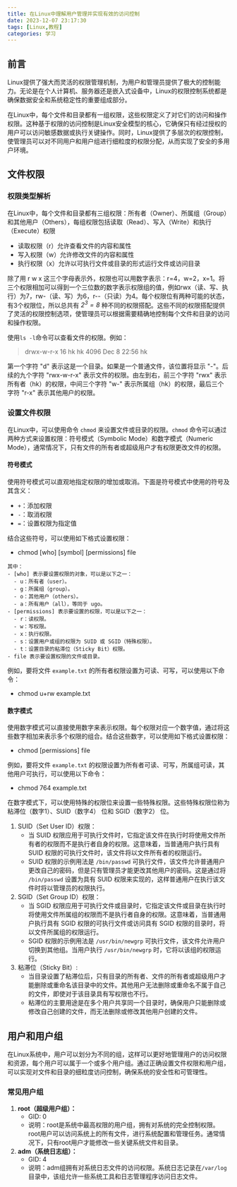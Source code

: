 ```yaml
---
title: 在Linux中理解用户管理并实现有效的访问控制
date: 2023-12-07 23:17:30
tags: [Linux,教程]
categories: 学习
---
```


## 前言

Linux提供了强大而灵活的权限管理机制，为用户和管理员提供了极大的控制能力。无论是在个人计算机、服务器还是嵌入式设备中，Linux的权限控制系统都是确保数据安全和系统稳定性的重要组成部分。

在Linux中，每个文件和目录都有一组权限，这些权限定义了对它们的访问和操作权限。这种基于权限的访问控制是Linux安全模型的核心，它确保只有经过授权的用户可以访问敏感数据或执行关键操作。同时，Linux提供了多层次的权限控制，使管理员可以对不同用户和用户组进行细粒度的权限分配，从而实现了安全的多用户环境。



## 文件权限

### 权限类型解析

在Linux中，每个文件和目录都有三组权限：所有者（Owner）、所属组（Group）和其他用户（Others），每组权限包括读取（Read）、写入（Write）和执行（Execute）权限

- 读取权限（r）允许查看文件的内容和属性
- 写入权限（w）允许修改文件的内容和属性
- 执行权限（x）允许以可执行文件或目录的形式运行文件或访问目录

除了用 r w x 这三个字母表示外，权限也可以用数字表示：r=4，w=2，x=1。将三个权限相加可以得到一个三位数的数字表示权限组的值，例如rwx（读、写、执行）为7，rw-（读、写）为6，r--（只读）为4。每个权限位有两种可能的状态，有3个权限位，所以总共有 *$2^3 = 8$* 种不同的权限搭配。这些不同的权限搭配提供了灵活的权限控制选项，使管理员可以根据需要精确地控制每个文件和目录的访问和操作权限。

使用`ls -l`命令可以查看文件的权限。例如：

> drwx-w-r-x 16 hk    hk    4096 Dec  8 22:56 hk

第一个字符 "d" 表示这是一个目录。如果是一个普通文件，该位置将显示 "-"。后续的九个字符 "rwx-w-r-x" 表示文件的权限。由左到右，前三个字符 "rwx" 表示所有者（hk）的权限，中间三个字符 "w-" 表示所属组（hk）的权限，最后三个字符 "r-x" 表示其他用户的权限。



### 设置文件权限

在Linux中，可以使用命令 `chmod` 来设置文件或目录的权限。`chmod` 命令可以通过两种方式来设置权限：符号模式（Symbolic Mode）和数字模式（Numeric Mode），通常情况下，只有文件的所有者或超级用户才有权限更改文件的权限。

#### 符号模式

使用符号模式可以直观地指定权限的增加或取消。下面是符号模式中使用的符号及其含义：

- `+`：添加权限
- `-`：取消权限
- `=`：设置权限为指定值

结合这些符号，可以使用如下格式设置权限：

- chmod [who] [symbol] [permissions] file

```
其中：
- [who] 表示要设置权限的对象，可以是以下之一：
  - u：所有者（user）。
  - g：所属组（group）。
  - o：其他用户（others）。
  - a：所有用户（all），等同于 ugo。
- [permissions] 表示要设置的权限，可以是以下之一：
  - r：读权限。
  - w：写权限。
  - x：执行权限。
  - s：设置用户或组的权限为 SUID 或 SGID（特殊权限）。
  - t：设置目录的粘滞位（Sticky Bit）权限。
- file 表示要设置权限的文件或目录。
```

例如，要将文件 `example.txt` 的所有者权限设置为可读、可写，可以使用以下命令：

- chmod u+rw example.txt



#### 数字模式

使用数字模式可以直接使用数字来表示权限。每个权限对应一个数字值，通过将这些数字相加来表示多个权限的组合。结合这些数字，可以使用如下格式设置权限：

- chmod [permissions] file

例如，要将文件 `example.txt` 的权限设置为所有者可读、可写，所属组可读，其他用户可执行，可以使用以下命令：

- chmod 764 example.txt



在数字模式下，可以使用特殊的权限位来设置一些特殊权限。这些特殊权限位称为粘滞位（数字1）、SUID（数字4） 位和 SGID（数字2） 位。

1. SUID（Set User ID）权限：
   - 当 SUID 权限应用于可执行文件时，它指定该文件在执行时将使用文件所有者的权限而不是执行者自身的权限。这意味着，当普通用户执行具有 SUID 权限的可执行文件时，该文件将以文件所有者的权限运行。
   - SUID 权限的示例用法是 `/bin/passwd` 可执行文件，该文件允许普通用户更改自己的密码，但是只有管理员才能更改其他用户的密码。这是通过将 `/bin/passwd` 设置为具有 SUID 权限来实现的，这样普通用户在执行该文件时将以管理员的权限执行。
2. SGID（Set Group ID）权限：
   - 当 SGID 权限应用于可执行文件或目录时，它指定该文件或目录在执行时将使用文件所属组的权限而不是执行者自身的权限。这意味着，当普通用户执行具有 SGID 权限的可执行文件或访问具有 SGID 权限的目录时，将以文件所属组的权限运行。
   - SGID 权限的示例用法是 `/usr/bin/newgrp` 可执行文件，该文件允许用户切换到其他组。当用户执行 `/usr/bin/newgrp` 时，它将以该组的权限运行。
3. 粘滞位（Sticky Bit）:
   - 当目录设置了粘滞位后，只有目录的所有者、文件的所有者或超级用户才能删除或重命名该目录中的文件。其他用户无法删除或重命名不属于自己的文件，即使对于该目录具有写权限也不行。
   - 粘滞位的主要用途是在多个用户共享同一个目录时，确保用户只能删除或修改自己创建的文件，而无法删除或修改其他用户创建的文件。





## 用户和用户组

在Linux系统中，用户可以划分为不同的组，这样可以更好地管理用户的访问权限和资源，每个用户可以属于一个或多个用户组。通过正确设置文件权限和用户组，可以实现对文件和目录的细粒度访问控制，确保系统的安全性和可管理性。







### 常见用户组

1. **root（超级用户组）：**
   - GID: 0
   - 说明：root是系统中最高权限的用户组，拥有对系统的完全控制权限。root用户可以访问系统上的所有文件，进行系统配置和管理任务。通常情况下，只有root用户才能修改一些关键系统文件和目录。
2. **adm（系统日志组）：**
   - GID: 4
   - 说明：adm组拥有对系统日志文件的访问权限。系统日志记录在`/var/log`目录中，该组允许一些系统工具和日志管理程序访问日志文件。

